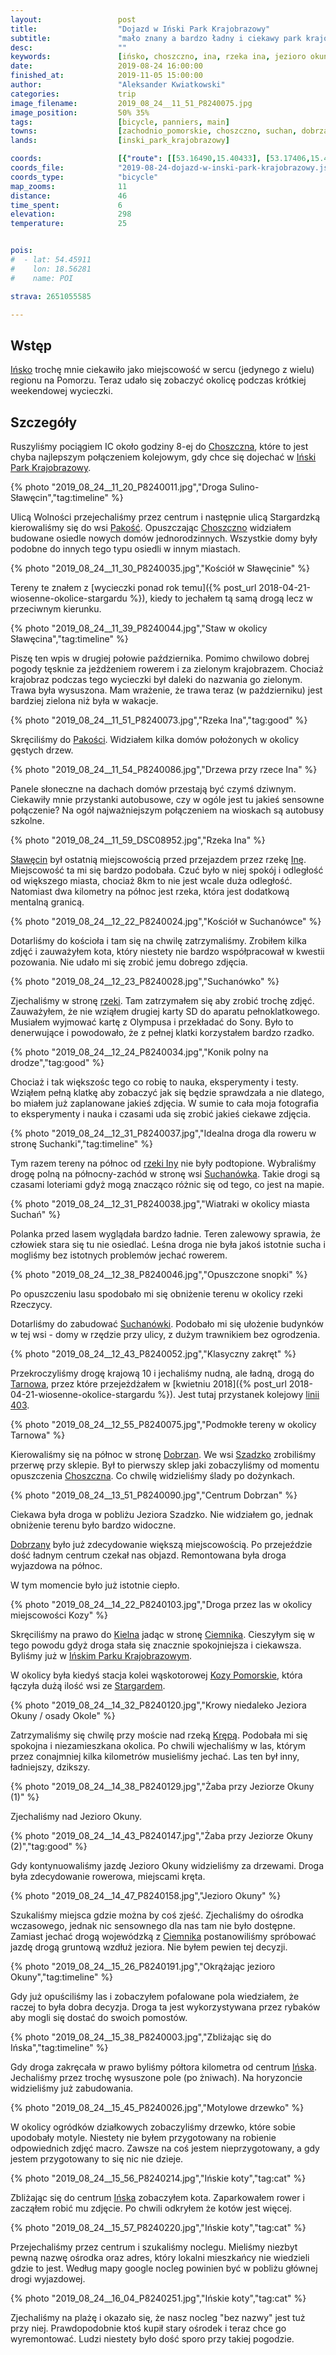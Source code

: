 ```yaml
---
layout:                 post
title:                  "Dojazd w Iński Park Krajobrazowy"
subtitle:               "mało znany a bardzo ładny i ciekawy park krajobrazowy"
desc:                   ""
keywords:               [ińsko, choszczno, ina, rzeka ina, jezioro okuny, wisola, stubnica, kozy pomorskie, dobrzany, jezioro szadzko, suchanówka]
date:                   2019-08-24 16:00:00
finished_at:            2019-11-05 15:00:00
author:                 "Aleksander Kwiatkowski"
categories:             trip
image_filename:         2019_08_24__11_51_P8240075.jpg
image_position:         50% 35%
tags:                   [bicycle, panniers, main]
towns:                  [zachodnio_pomorskie, choszczno, suchan, dobrzany, insko]
lands:                  [inski_park_krajobrazowy]

coords:                 [{"route": [[53.16490,15.40433], [53.17406,15.41669], [53.18970,15.39592], [53.25106,15.38442], [53.27621,15.36090], [53.30812,15.36931], [53.34780,15.39506], [53.35764,15.42940], [53.37413,15.43472], [53.39276,15.47798], [53.38836,15.49411], [53.40627,15.55093], [53.41906,15.56501], [53.42203,15.55557], [53.43584,15.54870], [53.44667,15.56140]], "type": "bicycle"}]
coords_file:            "2019-08-24-dojazd-w-inski-park-krajobrazowy.json"
coords_type:            "bicycle"
map_zooms:              11
distance:               46
time_spent:             6
elevation:              298
temperature:            25


pois:
#  - lat: 54.45911
#    lon: 18.56281
#    name: POI

strava: 2651055585

---
```


[wiki-choszczno]: https://pl.wikipedia.org/wiki/Choszczno
[wiki-inski-park]: https://pl.wikipedia.org/wiki/I%C5%84ski_Park_Krajobrazowy
[wiki-pakosc]: https://pl.wikipedia.org/wiki/Pako%C5%9B%C4%87_(wojew%C3%B3dztwo_zachodniopomorskie)
[wiki-slawecin]: https://pl.wikipedia.org/wiki/S%C5%82aw%C4%99cin_(powiat_choszcze%C5%84ski)
[wiki-ina-rzeka]: https://pl.wikipedia.org/wiki/Ina
[wiki-suchanowko]: https://pl.wikipedia.org/wiki/Suchan%C3%B3wko
[wiki-tarnowo]: https://pl.wikipedia.org/wiki/Tarnowo_(powiat_stargardzki)
[wiki-dobrzany]: https://pl.wikipedia.org/wiki/Dobrzany
[wiki-szadzko]: https://pl.wikipedia.org/wiki/Szadzko
[wiki-kielno]: https://pl.wikipedia.org/wiki/Kielno_(wojew%C3%B3dztwo_zachodniopomorskie)
[wiki-ciemnik]: https://pl.wikipedia.org/wiki/Ciemnik_(wojew%C3%B3dztwo_zachodniopomorskie)
[wiki-stargard]: https://pl.wikipedia.org/wiki/Stargard
[wiki-krepa-rzeka]: https://pl.wikipedia.org/wiki/Kr%C4%99pa_(dop%C5%82yw_Kr%C4%99pieli)
[wiki-insko]: https://pl.wikipedia.org/wiki/I%C5%84sko
[wiki-linia-403]: https://pl.wikipedia.org/wiki/Linia_kolejowa_nr_403
[wiki-kozy-pomorskie-stacja]: https://pl.wikipedia.org/wiki/Kozy_Pomorskie


## Wstęp

[Ińsko][wiki-insko] trochę mnie ciekawiło jako miejscowość w sercu (jedynego
z wielu) regionu na Pomorzu. Teraz udało się zobaczyć okolicę podczas
krótkiej weekendowej wycieczki.

## Szczegóły

Ruszyliśmy pociągiem IC około godziny 8-ej do [Choszczna][wiki-choszczno],
które to jest chyba najlepszym połączeniem kolejowym, gdy chce się dojechać w
[Iński Park Krajobrazowy][wiki-inski-park].

{% photo "2019_08_24__11_20_P8240011.jpg","Droga Sulino-Sławęcin","tag:timeline" %}

Ulicą Wolności przejechaliśmy przez centrum i następnie ulicą Stargardzką
kierowaliśmy się do wsi [Pakość][wiki-pakosc]. Opuszczając [Choszczno][wiki-choszczno]
widziałem budowane osiedle nowych domów jednorodzinnych. Wszystkie domy
były podobne do innych tego typu osiedli w innym miastach.

{% photo "2019_08_24__11_30_P8240035.jpg","Kościół w Sławęcinie" %}

Tereny te znałem z
[wycieczki ponad rok temu]({% post_url 2018-04-21-wiosenne-okolice-stargardu %}),
kiedy to jechałem tą samą drogą lecz w przeciwnym kierunku.

{% photo "2019_08_24__11_39_P8240044.jpg","Staw w okolicy Sławęcina","tag:timeline" %}

Piszę ten wpis w drugiej połowie października. Pomimo chwilowo dobrej pogody
tęsknie za jeżdżeniem rowerem i za zielonym krajobrazem. Chociaż krajobraz
podczas tego wycieczki
był daleki do nazwania go zielonym. Trawa była wysuszona. Mam wrażenie, że
trawa teraz (w październiku) jest bardziej zielona niż była w wakacje.

{% photo "2019_08_24__11_51_P8240073.jpg","Rzeka Ina","tag:good" %}

Skręciliśmy do [Pakości][wiki-pakosc]. Widziałem kilka domów położonych
w okolicy gęstych drzew.

{% photo "2019_08_24__11_54_P8240086.jpg","Drzewa przy rzece Ina" %}

Panele słoneczne na dachach domów przestają być czymś dziwnym.
Ciekawiły mnie przystanki autobusowe, czy w ogóle jest tu jakieś sensowne połączenie?
Na ogół najważniejszym połączeniem na wioskach są autobusy szkolne.

{% photo "2019_08_24__11_59_DSC08952.jpg","Rzeka Ina" %}

[Sławęcin][wiki-slawecin] był ostatnią miejscowością przed przejazdem
przez rzekę [Inę][wiki-ina-rzeka]. Miejscowość ta mi się bardzo podobała. Czuć
było w niej spokój i odległość od większego miasta, chociaż 8km to nie jest
wcale duża odległość. Natomiast dwa kilometry na północ jest rzeka,
która jest dodatkową mentalną granicą.

{% photo "2019_08_24__12_22_P8240024.jpg","Kościół w Suchanówce" %}

Dotarliśmy do kościoła i tam się na chwilę zatrzymaliśmy. Zrobiłem kilka zdjęć
i zauważyłem kota, który niestety nie bardzo współpracował w kwestii pozowania.
Nie udało mi się zrobić jemu dobrego zdjęcia.

{% photo "2019_08_24__12_23_P8240028.jpg","Suchanówko" %}

Zjechaliśmy w stronę [rzeki][wiki-ina-rzeka]. Tam zatrzymałem się aby zrobić
trochę zdjęć. Zauważyłem, że nie wziąłem drugiej karty SD do aparatu pełnoklatkowego.
Musiałem wyjmować kartę z Olympusa i przekładać do Sony. Było to denerwujące i powodowało,
że z pełnej klatki korzystałem bardzo rzadko.

{% photo "2019_08_24__12_24_P8240034.jpg","Konik polny na drodze","tag:good" %}

Chociaż i tak większośc tego
co robię to nauka, eksperymenty i testy. Wziąłem pełną klatkę aby zobaczyć
jak się będzie sprawdzała a nie dlatego, bo miałem już zaplanowane jakieś zdjęcia.
W sumie to cała moja fotografia to eksperymenty i nauka i czasami uda się
zrobić jakieś ciekawe zdjęcia.

{% photo "2019_08_24__12_31_P8240037.jpg","Idealna droga dla roweru w stronę Suchanki","tag:timeline" %}

Tym razem tereny na północ od [rzeki Iny][wiki-ina-rzeka] nie były podtopione.
Wybraliśmy drogę polną na północny-zachód w stronę wsi [Suchanówka][wiki-suchanowko].
Takie drogi są czasami loteriami gdyż mogą znacząco różnic się od tego,
co jest na mapie.

{% photo "2019_08_24__12_31_P8240038.jpg","Wiatraki w okolicy miasta Suchań" %}

Polanka przed lasem wyglądała bardzo ładnie. Teren zalewowy sprawia, że człowiek
stara się tu nie osiedlać. Leśna droga nie była jakoś istotnie sucha i mogliśmy
bez istotnych problemów jechać rowerem.

{% photo "2019_08_24__12_38_P8240046.jpg","Opuszczone snopki" %}

Po opuszczeniu lasu spodobało mi się obniżenie terenu w okolicy
rzeki Rzeczycy.

Dotarliśmy do zabudować [Suchanówki][wiki-suchanowko]. Podobało mi się ułożenie budynków
w tej wsi - domy w rzędzie przy ulicy, z dużym trawnikiem bez ogrodzenia.

{% photo "2019_08_24__12_43_P8240052.jpg","Klasyczny zakręt" %}

Przekroczyliśmy drogę krajową 10 i jechaliśmy nudną, ale ładną, drogą do
[Tarnowa][wiki-tarnowo], przez które przejeżdżałem w
[kwietniu 2018]({% post_url 2018-04-21-wiosenne-okolice-stargardu %}).
Jest tutaj przystanek kolejowy [linii 403][wiki-linia-403].

{% photo "2019_08_24__12_55_P8240075.jpg","Podmokłe tereny w okolicy Tarnowa" %}

Kierowaliśmy się na północ w stronę [Dobrzan][wiki-dobrzany]. We wsi [Szadzko][wiki-szadzko]
zrobiliśmy przerwę przy sklepie. Był to pierwszy sklep jaki zobaczyliśmy od
momentu opuszczenia [Choszczna][wiki-choszczno]. Co chwilę widzieliśmy ślady
po dożynkach.

{% photo "2019_08_24__13_51_P8240090.jpg","Centrum Dobrzan" %}

Ciekawa była droga w pobliżu Jeziora Szadzko. Nie widziałem go, jednak
obniżenie terenu było bardzo widoczne.

[Dobrzany][wiki-dobrzany] było już zdecydowanie większą miejscowością.
Po przejeździe dość ładnym centrum czekał nas objazd. Remontowana była droga
wyjazdowa na północ.

W tym momencie było już istotnie ciepło.

{% photo "2019_08_24__14_22_P8240103.jpg","Droga przez las w okolicy miejscowości Kozy" %}

Skręciliśmy na prawo do [Kielna][wiki-kielno] jadąc w stronę [Ciemnika][wiki-ciemnik].
Cieszyłym się w tego powodu gdyż droga stała się znacznie spokojniejsza
i ciekawsza. Byliśmy już w [Ińskim Parku Krajobrazowym][wiki-inski-park].

W okolicy była kiedyś stacja kolei wąskotorowej
[Kozy Pomorskie][wiki-kozy-pomorskie-stacja],
która łączyła dużą ilość wsi ze [Stargardem][wiki-stargard].

{% photo "2019_08_24__14_32_P8240120.jpg","Krowy niedaleko Jeziora Okuny / osady Okole" %}

Zatrzymaliśmy się chwilę przy moście nad rzeką [Krępą][wiki-krepa-rzeka].
Podobała mi się spokojna i niezamieszkana okolica. Po chwili wjechaliśmy
w las, którym przez conajmniej kilka kilometrów musieliśmy jechać.
Las ten był inny, ładniejszy, dzikszy.

{% photo "2019_08_24__14_38_P8240129.jpg","Żaba przy Jeziorze Okuny (1)" %}

Zjechaliśmy nad Jezioro Okuny.

{% photo "2019_08_24__14_43_P8240147.jpg","Żaba przy Jeziorze Okuny (2)","tag:good" %}

Gdy kontynuowaliśmy jazdę Jezioro Okuny widzieliśmy za drzewami.
Droga była zdecydowanie rowerowa, miejscami kręta.

{% photo "2019_08_24__14_47_P8240158.jpg","Jezioro Okuny" %}

Szukaliśmy miejsca gdzie można by coś zjeść. Zjechaliśmy do ośrodka wczasowego,
jednak nic sensownego dla nas tam nie było dostępne. Zamiast jechać drogą wojewódzką
z [Ciemnika][wiki-ciemnik] postanowiliśmy spróbować jazdę
drogą gruntową wzdłuż jeziora. Nie byłem pewien tej decyzji.

{% photo "2019_08_24__15_26_P8240191.jpg","Okrążając jezioro Okuny","tag:timeline" %}

Gdy już opuściliśmy las i zobaczyłem pofalowane pola wiedziałem, że raczej
to była dobra decyzja. Droga ta jest wykorzystywana przez rybaków aby mogli się
dostać do swoich pomostów.

{% photo "2019_08_24__15_38_P8240003.jpg","Zbliżając się do Ińska","tag:timeline" %}

Gdy droga zakręcała w prawo byliśmy półtora kilometra od centrum [Ińska][wiki-insko].
Jechaliśmy przez trochę wysuszone pole (po żniwach). Na horyzoncie widzieliśmy już
zabudowania.

{% photo "2019_08_24__15_45_P8240026.jpg","Motylowe drzewko" %}

W okolicy ogródków działkowych zobaczyliśmy drzewko, które sobie upodobały motyle.
Niestety nie byłem przygotowany na robienie odpowiednich zdjęć macro.
Zawsze na coś jestem nieprzygotowany, a gdy jestem przygotowany to się
nic nie dzieje.

{% photo "2019_08_24__15_56_P8240214.jpg","Ińskie koty","tag:cat" %}

Zbliżając się do centrum [Ińska][wiki-insko] zobaczyłem kota. Zaparkowałem
rower i zacząłem robić mu zdjęcie. Po chwili odkryłem że kotów jest więcej.

{% photo "2019_08_24__15_57_P8240220.jpg","Ińskie koty","tag:cat" %}

Przejechaliśmy przez centrum i szukaliśmy noclegu. Mieliśmy niezbyt pewną nazwę ośrodka
oraz adres, który lokalni mieszkańcy nie wiedzieli gdzie to jest. Według
mapy google nocleg powinien być w pobliżu głównej drogi wyjazdowej.

{% photo "2019_08_24__16_04_P8240251.jpg","Ińskie koty","tag:cat" %}

Zjechaliśmy na plażę i okazało się, że nasz nocleg "bez nazwy" jest tuż przy
niej. Prawdopodobnie ktoś kupił stary ośrodek i teraz chce go wyremontować.
Ludzi niestety było dość sporo przy takiej pogodzie.
